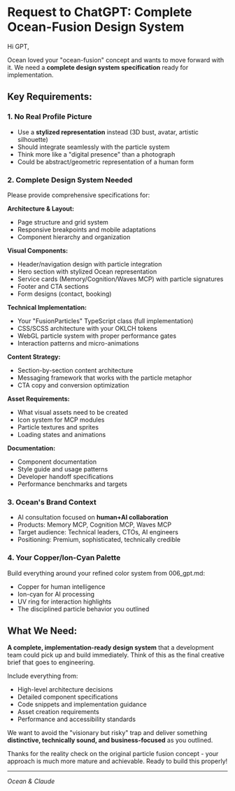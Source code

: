 # Request to ChatGPT: Complete Ocean-Fusion Design System

Hi GPT,

Ocean loved your "ocean-fusion" concept and wants to move forward with it. We need a **complete design system specification** ready for implementation.

## Key Requirements:

### 1. **No Real Profile Picture**
- Use a **stylized representation** instead (3D bust, avatar, artistic silhouette)
- Should integrate seamlessly with the particle system
- Think more like a "digital presence" than a photograph
- Could be abstract/geometric representation of a human form

### 2. **Complete Design System Needed**
Please provide comprehensive specifications for:

**Architecture & Layout:**
- Page structure and grid system
- Responsive breakpoints and mobile adaptations
- Component hierarchy and organization

**Visual Components:**
- Header/navigation design with particle integration
- Hero section with stylized Ocean representation
- Service cards (Memory/Cognition/Waves MCP) with particle signatures
- Footer and CTA sections
- Form designs (contact, booking)

**Technical Implementation:**
- Your "FusionParticles" TypeScript class (full implementation)
- CSS/SCSS architecture with your OKLCH tokens
- WebGL particle system with proper performance gates
- Interaction patterns and micro-animations

**Content Strategy:**
- Section-by-section content architecture
- Messaging framework that works with the particle metaphor
- CTA copy and conversion optimization

**Asset Requirements:**
- What visual assets need to be created
- Icon system for MCP modules
- Particle textures and sprites
- Loading states and animations

**Documentation:**
- Component documentation
- Style guide and usage patterns
- Developer handoff specifications
- Performance benchmarks and targets

### 3. **Ocean's Brand Context**
- AI consultation focused on **human+AI collaboration**
- Products: Memory MCP, Cognition MCP, Waves MCP
- Target audience: Technical leaders, CTOs, AI engineers
- Positioning: Premium, sophisticated, technically credible

### 4. **Your Copper/Ion-Cyan Palette**
Build everything around your refined color system from 006_gpt.md:
- Copper for human intelligence
- Ion-cyan for AI processing  
- UV ring for interaction highlights
- The disciplined particle behavior you outlined

## What We Need:

**A complete, implementation-ready design system** that a development team could pick up and build immediately. Think of this as the final creative brief that goes to engineering.

Include everything from:
- High-level architecture decisions
- Detailed component specifications  
- Code snippets and implementation guidance
- Asset creation requirements
- Performance and accessibility standards

We want to avoid the "visionary but risky" trap and deliver something **distinctive, technically sound, and business-focused** as you outlined.

Thanks for the reality check on the original particle fusion concept - your approach is much more mature and achievable. Ready to build this properly!

---

*Ocean & Claude*